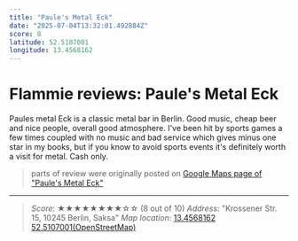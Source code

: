 ```yaml
---
title: "Paule's Metal Eck"
date: "2025-07-04T13:32:01.492884Z"
score: 8
latitude: 52.5107001
longitude: 13.4568162
---
```

# Flammie reviews: Paule's Metal Eck

Paules metal Eck is a classic metal bar in Berlin. Good music, cheap beer
and nice people, overall good atmosphere. I've been hit by sports games
a few times coupled with no music and bad service which gives minus one
star in my books, but if you know to avoid sports events it's definitely
worth a visit for metal. Cash only.

> parts of review were originally posted on [Google Maps page of
  "Paule's Metal Eck"](https://www.google.com/maps/place//data=!4m2!3m1!1s0x0:0x70367f945ae37480)
---
> *Score*: ★★★★★★★★☆☆ (8 out of 10)
> *Address*: "Krossener Str. 15, 10245 Berlin, Saksa"
> *Map location*: [13.4568162 52.5107001(OpenStreetMap)](https://www.openstreetmap.org/?mlat=52.5107001&mlon=13.4568162&zoom=12)
